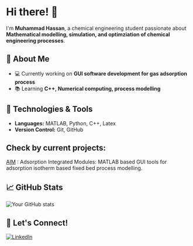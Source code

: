 # Hi there! 👋

I'm **Muhammad Hassan**, a chemical engineering student passionate about **Mathematical modelling, simulation, and optimziation of chemical engineering processes**.  

## 🔹 About Me
- 💻 Currently working on **GUI software development for gas adsorption process**
- 📚 Learning **C++, Numerical computing, process modelling**

## 🔧 Technologies & Tools
- **Languages:** MATLAB, Python, C++, Latex
- **Version Control:** Git, GitHub

## Check by current projects:
[AIM](https://github.com/Chung-Research-Group/AIM) : Adsorption Integrated Modules: MATLAB based GUI tools for adsorption isotherm based fixed bed process modelling.

## 📈 GitHub Stats
![Your GitHub stats](https://github-readme-stats.vercel.app/api?username=hassan-azizi&show_icons=true&theme=dark)

## 🔗 Let's Connect!
[![LinkedIn](https://img.shields.io/badge/LinkedIn-Profile-blue?style=flat&logo=linkedin)](https://www.linkedin.com/in/mhassanazizi/)  


<!---
hassan-azizi/hassan-azizi is a ✨ special ✨ repository because its `README.md` (this file) appears on your GitHub profile.
You can click the Preview link to take a look at your changes.
--->

